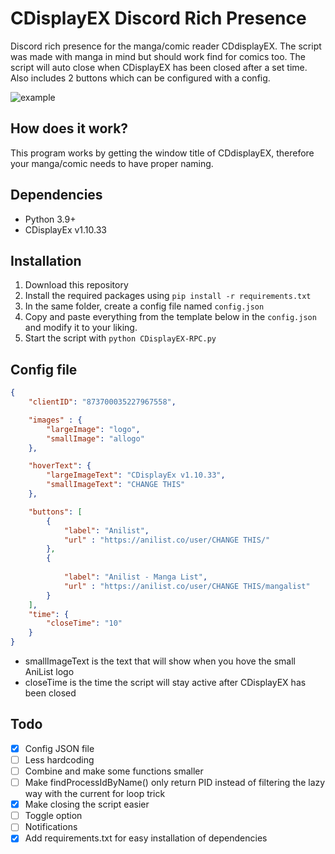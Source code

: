 # CDisplayEX Discord Rich Presence

Discord rich presence for the manga/comic reader CDdisplayEX. The script was made with manga in mind but should work find for comics too. The script will auto close when CDisplayEX has been closed after a set time. Also includes 2 buttons which can be configured with a config.

![example](https://files.catbox.moe/gkgece.png)

## How does it work?

This program works by getting the window title of CDdisplayEX, therefore your manga/comic needs to have proper naming.

## Dependencies

- Python 3.9+
- CDisplayEx v1.10.33

## Installation

1. Download this repository
2. Install the required packages using `pip install -r requirements.txt`
3. In the same folder, create a config file named `config.json`
4. Copy and paste everything from the template below in the `config.json` and modify it to your liking.
5. Start the script with `python CDisplayEX-RPC.py`

## Config file

```json
{
    "clientID": "873700035227967558",

    "images" : {
        "largeImage": "logo",
        "smallImage": "allogo"
    },

    "hoverText": {
        "largeImageText": "CDisplayEx v1.10.33",
        "smallImageText": "CHANGE THIS"
    },

    "buttons": [
        {
            "label": "Anilist",
            "url" : "https://anilist.co/user/CHANGE THIS/"
        },
        {
            
            "label": "Anilist - Manga List",
            "url" : "https://anilist.co/user/CHANGE THIS/mangalist"
        }
    ],
    "time": {
        "closeTime": "10"
    }
}
```

- smallImageText is the text that will show when you hove the small AniList logo
- closeTime is the time the script will stay active after CDisplayEX has been closed

## Todo

- [x] Config JSON file
- [ ] Less hardcoding
- [ ] Combine and make some functions smaller
- [ ] Make findProcessIdByName() only return PID instead of filtering the lazy way with the current for loop trick
- [x] Make closing the script easier
- [ ] Toggle option
- [ ] Notifications
- [x] Add requirements.txt for easy installation of dependencies
